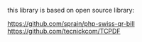 this library is based on open source library:

https://github.com/sprain/php-swiss-qr-bill
https://github.com/tecnickcom/TCPDF

